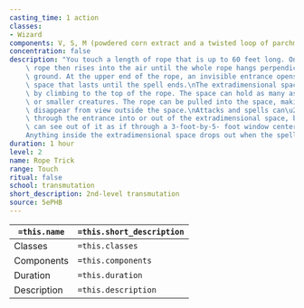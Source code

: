 ```yaml
---
casting_time: 1 action
classes:
- Wizard
components: V, S, M (powdered corn extract and a twisted loop of parchment)
concentration: false
description: "You touch a length of rope that is up to 60 feet long. One end of the\
    \ rope then rises into the air until the whole rope hangs perpendicular to the\
    \ ground. At the upper end of the rope, an invisible entrance opens to an extradimensional\
    \ space that lasts until the spell ends.\nThe extradimensional space can be reached\
    \ by climbing to the top of the rope. The space can hold as many as eight Medium\
    \ or smaller creatures. The rope can be pulled into the space, making the rope\
    \ disappear from view outside the space.\nAttacks and spells can\u2019t cross\
    \ through the entrance into or out of the extradimensional space, but those inside\
    \ can see out of it as if through a 3-foot-by-5- foot window centered on the rope.\n\
    Anything inside the extradimensional space drops out when the spell ends."
duration: 1 hour
level: 2
name: Rope Trick
range: Touch
ritual: false
school: transmutation
short_description: 2nd-level transmutation
source: 5ePHB
---
```


| `=this.name` | `=this.short_description` |
| ------------ | ------------------------- |
| Classes      | `=this.classes`           |
| Components   | `=this.components`        |
| Duration     | `=this.duration`          |
| Description  | `=this.description`       |